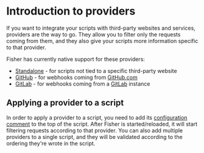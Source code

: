 # Introduction to providers

If you want to integrate your scripts with third-party websites and services,
providers are the way to go. They allow you to filter only the requests coming
from them, and they also give your scripts more information specific to that
provider.

Fisher has currently native support for these providers:

* [Standalone](../providers/standalone.md) - for scripts not tied to a specific
  third-party website
* [GitHub](../providers/github.md) - for webhooks coming from
  [GitHub.com](https://github.com)
* [GitLab](../providers/gitlab.md) - for webhooks coming from a
  [GitLab](https://about.gitlab.com) instance

## Applying a provider to a script

In order to apply a provider to a script, you need to add its [configuration
comment](../config-comments.md) to the top of the script. After Fisher is
started/reloaded, it will start filtering requests according to that provider.
You can also add multiple providers to a single script, and they will be
validated according to the ordering they're wrote in the script.
